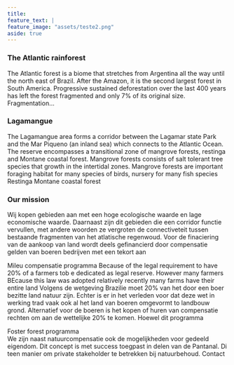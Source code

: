 ```yaml
---
title: 
feature_text: |
feature_image: "assets/teste2.png"
aside: true
---
```



### The Atlantic rainforest

The Atlantic forest is a biome that stretches from Argentina all the way until the north east of Brazil. After the Amazon, it is the second largest forest in South America. Progressive sustained deforestation over the last 400 years has left the forest fragmented and only 7% of its original size. Fragmentation... 


### Lagamangue
The Lagamangue area forms a corridor between the Lagamar state Park and the Mar Piqueno (an inland sea) which connects to the Atlantic Ocean. The reserve encompasses a transitional zone of mangrove forests, restinga and Montane coastal forest. 
Mangrove forests consists of salt tolerant tree species that growth in the intertidal zones. Mangrove forests are important foraging habitat for many species of birds, nursery for many fish species
Restinga
Montane coastal forest



### Our mission
Wij kopen gebieden aan met een hoge ecologische waarde en lage economische waarde. Daarnaast zijn dit gebieden die een corridor functie vervullen, met andere woorden ze vergroten de connectiveteit tussen bestaande fragmenten van het atlatische regenwoud. Voor de finaciering van de aankoop van land wordt deels gefinancierd door compensatie gelden van boeren bedrijven met een tekort aan

Mileu compensatie programma Because of the legal requirement to have 20% of a farmers tob e dedicated as legal reserve. However many farmers BEcause this law was adopted relatively recently many farms have their entire land Volgens de wetgeving  Brazilie moet 20% van het door een boer bezitte land natuur zijn. Echter is er in het verleden voor dat deze wet in werking trad vaak ook al het land van boeren omgevormt to landbouw grond. Alternatief voor de boeren is het kopen of huren van compensatie rechten om aan de wettelijke 20% te komen. Hoewel dit programma

Foster forest programma  
We zijn naast natuurcompensatie ook de mogelijkheden voor gedeeld eigendom.  Dit concept is met success toegpast in delen van de Pantanal. Di teen manier om private stakeholder te betrekken bij natuurbehoud. 
Contact

